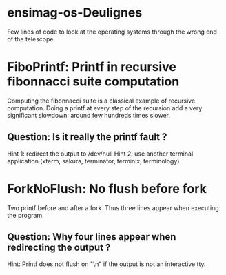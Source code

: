 ensimag-os-Deulignes
====================
Few lines of code to look at the operating systems through the wrong end of the telescope.

# FiboPrintf: Printf in recursive fibonnacci suite computation #

Computing the fibonnacci suite is a classical example of recursive computation.
Doing a printf at every step of the recursion add a very significant slowdown: around few hundreds times slower.

## Question: Is it really the printf fault ? ##

Hint 1: redirect the output to /dev/null
Hint 2: use another terminal application (xterm, sakura, terminator, terminix, terminology)

# ForkNoFlush: No flush before fork #

Two printf before and after a fork. Thus three lines appear when executing the program. 

## Question: Why four lines appear when redirecting the output ? ##
Hint: Printf does not flush on "\n" if the output is not an interactive tty.
